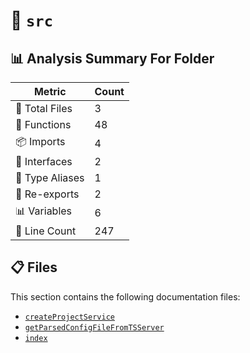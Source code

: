 # 📁 `src`

## 📊 Analysis Summary For Folder

| Metric | Count |
|--------|-------|
| 📁 Total Files | 3 |
| 🔧 Functions | 48 |
| 📦 Imports | 4 |
| 📐 Interfaces | 2 |
| 📑 Type Aliases | 1 |
| 🔄 Re-exports | 2 |
| 📊 Variables | 6 |
| 🔢 Line Count | 247 |


## 📋 Files

This section contains the following documentation files:

- [`createProjectService`](./createProjectService.md)
- [`getParsedConfigFileFromTSServer`](./getParsedConfigFileFromTSServer.md)
- [`index`](./index.md)